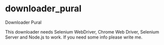 # downloader_pural
Downloader Pural


This downloader needs Selenium WebDriver, Chrome Web Driver, Selenium Server and Node.js to work. If you need some info please write me. 
